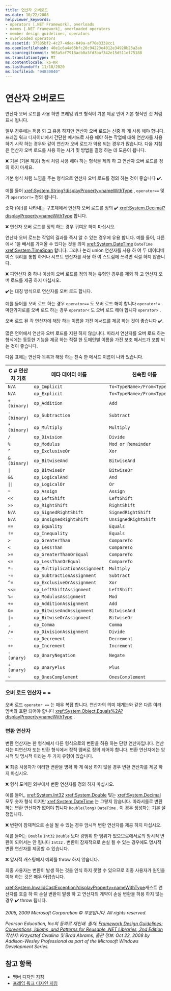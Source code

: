 ```yaml
---
title: 연산자 오버로드
ms.date: 10/22/2008
helpviewer_keywords:
- operators [.NET Framework], overloads
- names [.NET Framework], overloaded operators
- member design guidelines, operators
- overloaded operators
ms.assetid: 37585bf2-4c27-4dee-849a-af70e3338cc1
ms.openlocfilehash: 40e1c6a4a65bfc20c94223e4012e34928b25a2ab
ms.sourcegitcommit: 965a5af7918acb0a3fd3baf342e15d511ef75188
ms.translationtype: MT
ms.contentlocale: ko-KR
ms.lasthandoff: 11/18/2020
ms.locfileid: "94830040"
---
```

# <a name="operator-overloads"></a>연산자 오버로드
연산자 오버 로드를 사용 하면 프레임 워크 형식이 기본 제공 언어 기본 형식인 것 처럼 표시 됩니다.

 일부 경우에는 허용 되 고 유용 하지만 연산자 오버 로드는 신중 하 게 사용 해야 합니다. 프레임 워크 디자이너에서 간단한 메서드로 사용 해야 하는 작업에 대해 연산자를 사용 하기 시작 하는 경우와 같이 연산자 오버 로드가 악용 되는 경우가 많습니다. 다음 지침은 연산자 오버 로드를 사용 하는 시기 및 방법을 결정 하는 데 도움이 됩니다.

 ❌ 기본 (기본 제공) 형식 처럼 사용 해야 하는 형식을 제외 하 고 연산자 오버 로드를 정의 하지 마세요.

 기본 형식 처럼 느낌을 주는 형식으로 연산자 오버 로드를 정의 하는 것이 좋습니다 ✔️.

 예를 들어 <xref:System.String?displayProperty=nameWithType> , `operator==` 및가 `operator!=` 정의 됩니다.

 숫자 (예:)를 나타내는 구조체에서 연산자 오버 로드를 정의 ✔️ <xref:System.Decimal?displayProperty=nameWithType> 합니다.

 ❌ 연산자 오버 로드를 정의 하는 경우 귀여운 하지 마십시오.

 연산자 오버 로드는 작업의 결과를 즉시 알 수 있는 경우에 유용 합니다. 예를 들어, 다른에서 1을 빼서를 가져올 수 있다는 것을 의미 <xref:System.DateTime> `DateTime` <xref:System.TimeSpan> 합니다. 그러나 논리 union 연산자를 사용 하 여 두 데이터베이스 쿼리를 통합 하거나 시프트 연산자를 사용 하 여 스트림에 쓰려면 적절 하지 않습니다.

 ❌ 피연산자 중 하나 이상이 오버 로드를 정의 하는 유형인 경우를 제외 하 고 연산자 오버 로드를 제공 하지 마십시오.

 ✔️는 대칭 방식으로 연산자를 오버 로드 합니다.

 예를 들어를 오버 로드 하는 경우 `operator==` 도 오버 로드 해야 합니다 `operator!=` . 마찬가지로를 오버 로드 하는 경우 `operator<` 도 오버 로드 해야 합니다 `operator>` .

 오버 로드 된 각 연산자에 해당 하는 이름을 가진 메서드를 제공 하는 것이 좋습니다 ✔️.

 많은 언어에서 연산자 오버 로드를 지원 하지 않습니다. 따라서 연산자를 오버 로드 하는 형식에는 동등한 기능을 제공 하는 적절 한 도메인별 이름을 가진 보조 메서드가 포함 되는 것이 좋습니다.

 다음 표에는 연산자 목록과 해당 하는 친숙 한 메서드 이름이 나와 있습니다.

|C # 연산자 기호|메타 데이터 이름|친숙한 이름|
|-------------------------|-------------------|-------------------|
|`N/A`|`op_Implicit`|`To<TypeName>/From<TypeName>`|
|`N/A`|`op_Explicit`|`To<TypeName>/From<TypeName>`|
|`+ (binary)`|`op_Addition`|`Add`|
|`- (binary)`|`op_Subtraction`|`Subtract`|
|`* (binary)`|`op_Multiply`|`Multiply`|
|`/`|`op_Division`|`Divide`|
|`%`|`op_Modulus`|`Mod or Remainder`|
|`^`|`op_ExclusiveOr`|`Xor`|
|`& (binary)`|`op_BitwiseAnd`|`BitwiseAnd`|
|<code>&#124;</code>|`op_BitwiseOr`|`BitwiseOr`|
|`&&`|`op_LogicalAnd`|`And`|
|<code>&#124;&#124;</code>|`op_LogicalOr`|`Or`|
|`=`|`op_Assign`|`Assign`|
|`<<`|`op_LeftShift`|`LeftShift`|
|`>>`|`op_RightShift`|`RightShift`|
|`N/A`|`op_SignedRightShift`|`SignedRightShift`|
|`N/A`|`op_UnsignedRightShift`|`UnsignedRightShift`|
|`==`|`op_Equality`|`Equals`|
|`!=`|`op_Inequality`|`Equals`|
|`>`|`op_GreaterThan`|`CompareTo`|
|`<`|`op_LessThan`|`CompareTo`|
|`>=`|`op_GreaterThanOrEqual`|`CompareTo`|
|`<=`|`op_LessThanOrEqual`|`CompareTo`|
|`*=`|`op_MultiplicationAssignment`|`Multiply`|
|`-=`|`op_SubtractionAssignment`|`Subtract`|
|`^=`|`op_ExclusiveOrAssignment`|`Xor`|
|`<<=`|`op_LeftShiftAssignment`|`LeftShift`|
|`%=`|`op_ModulusAssignment`|`Mod`|
|`+=`|`op_AdditionAssignment`|`Add`|
|`&=`|`op_BitwiseAndAssignment`|`BitwiseAnd`|
|<code>&#124;=</code>|`op_BitwiseOrAssignment`|`BitwiseOr`|
|`,`|`op_Comma`|`Comma`|
|`/=`|`op_DivisionAssignment`|`Divide`|
|`--`|`op_Decrement`|`Decrement`|
|`++`|`op_Increment`|`Increment`|
|`- (unary)`|`op_UnaryNegation`|`Negate`|
|`+ (unary)`|`op_UnaryPlus`|`Plus`|
|`~`|`op_OnesComplement`|`OnesComplement`|

### <a name="overloading-operator-"></a>오버 로드 연산자 = =
 오버 로드 `operator ==` 는 매우 복잡 합니다. 연산자의 의미 체계는와 같은 다른 여러 멤버와 호환 되어야 합니다 <xref:System.Object.Equals%2A?displayProperty=nameWithType> .

### <a name="conversion-operators"></a>변환 연산자
 변환 연산자는 한 형식에서 다른 형식으로의 변환을 허용 하는 단항 연산자입니다. 연산자는 피연산자 또는 반환 형식에서 정적 멤버로 정의 되어야 합니다. 변환 연산자에는 암시적 및 명시적 이라는 두 가지 유형이 있습니다.

 ❌ 최종 사용자가 이러한 변환을 명확 하 게 예상 하지 않을 경우 변환 연산자를 제공 하지 마십시오.

 ❌ 형식 도메인 외부에서 변환 연산자를 정의 하지 마십시오.

 예를 들어,, <xref:System.Int32> <xref:System.Double> 및는 <xref:System.Decimal> 모두 숫자 형식 이지만 <xref:System.DateTime> 는 그렇지 않습니다. 따라서를로 변환 하는 변환 연산자가 없어야 합니다 `Double(long)` `DateTime` . 이 경우 생성자는 기본 설정입니다.

 ❌ 변환이 잠재적으로 손실 될 수 있는 경우 암시적 변환 연산자를 제공 하지 마십시오.

 예를 들어는 `Double` `Int32` `Double` 보다 광범위 한 범위가 있으므로에서로의 암시적 변환이 되어서는 안 됩니다 `Int32` . 변환이 잠재적으로 손실 될 수 있는 경우에도 명시적 변환 연산자를 제공할 수 있습니다.

 ❌ 암시적 캐스팅에서 예외를 throw 하지 않습니다.

 최종 사용자는 변환이 발생 하는 것을 인식 하지 못할 수 있으므로 최종 사용자가 원인을 이해 하는 것은 매우 어렵습니다.

 <xref:System.InvalidCastException?displayProperty=nameWithType>캐스트 연산자를 호출 하 여 손실 변환이 발생 하 고 연산자의 계약이 손실 변환을 허용 하지 않는 경우 ✔️ throw 됩니다.

 *2005, 2009 Microsoft Corporation © 부분입니다. All rights reserved.*

 *Pearson Education, Inc의 동의로 재인쇄. 출처: [Framework Design Guidelines: Conventions, Idioms, and Patterns for Reusable .NET Libraries, 2nd Edition](https://www.informit.com/store/framework-design-guidelines-conventions-idioms-and-9780321545619) 작성자: Krzysztof Cwalina 및 Brad Abrams, 출판 정보: Oct 22, 2008 by Addison-Wesley Professional as part of the Microsoft Windows Development Series.*

## <a name="see-also"></a>참고 항목

- [멤버 디자인 지침](member.md)
- [프레임 워크 디자인 지침](index.md)
